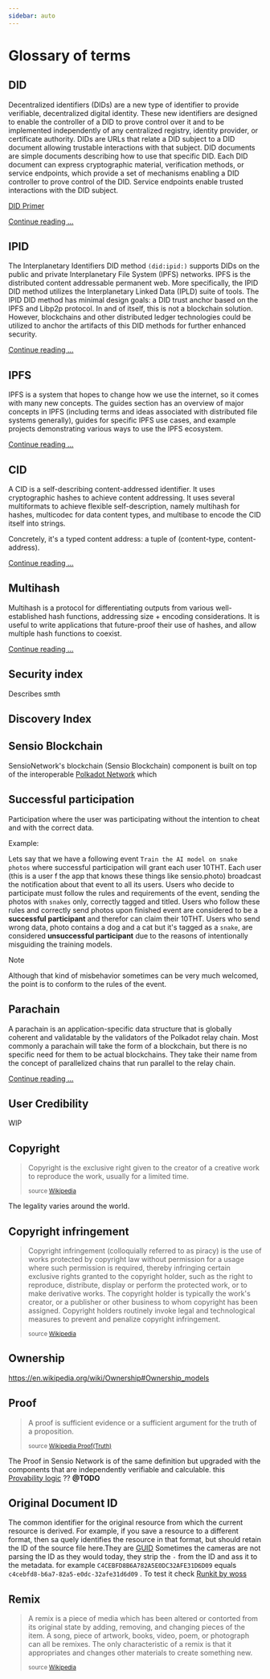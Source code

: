 ```yaml
---
sidebar: auto
---
```


# Glossary of terms

## DID

Decentralized identifiers (DIDs) are a new type of identifier to provide verifiable, decentralized digital identity. These new identifiers are designed to enable the controller of a DID to prove control over it and to be implemented independently of any centralized registry, identity provider, or certificate authority. DIDs are URLs that relate a DID subject to a DID document allowing trustable interactions with that subject. DID documents are simple documents describing how to use that specific DID. Each DID document can express cryptographic material, verification methods, or service endpoints, which provide a set of mechanisms enabling a DID controller to prove control of the DID. Service endpoints enable trusted interactions with the DID subject.

[DID Primer](https://github.com/WebOfTrustInfo/rwot7-toronto/blob/master/topics-and-advance-readings/did-primer.md)

[Continue reading ...](https://w3c.github.io/did-core/)

## IPID

The Interplanetary Identifiers DID method `(did:ipid:)` supports DIDs on the public and private Interplanetary File System (IPFS) networks. IPFS is the distributed content addressable permanent web. More specifically, the IPID DID method utilizes the Interplanetary Linked Data (IPLD) suite of tools. The IPID DID method has minimal design goals: a DID trust anchor based on the IPFS and Libp2p protocol. In and of itself, this is not a blockchain solution. However, blockchains and other distributed ledger technologies could be utilized to anchor the artifacts of this DID methods for further enhanced security.

[Continue reading ...](https://did-ipid.github.io/ipid-did-method/)

## IPFS

IPFS is a system that hopes to change how we use the internet, so it comes with many new concepts. The guides section has an overview of major concepts in IPFS (including terms and ideas associated with distributed file systems generally), guides for specific IPFS use cases, and example projects demonstrating various ways to use the IPFS ecosystem.

[Continue reading ...](https://docs.ipfs.io/introduction/overview/)

## CID

A CID is a self-describing content-addressed identifier. It uses cryptographic hashes to achieve content addressing. It uses several multiformats to achieve flexible self-description, namely multihash for hashes, multicodec for data content types, and multibase to encode the CID itself into strings.

Concretely, it's a typed content address: a tuple of (content-type, content-address).

[Continue reading ...](https://github.com/multiformats/cid)

## Multihash

Multihash is a protocol for differentiating outputs from various well-established hash functions, addressing size + encoding considerations. It is useful to write applications that future-proof their use of hashes, and allow multiple hash functions to coexist.

[Continue reading ...](https://multiformats.io/multihash/)

## Security index

Describes smth

## Discovery Index

## Sensio Blockchain

SensioNetwork's blockchain (Sensio Blockchain) component is built on top of the interoperable [Polkadot Network](https://polkadot.network/) which

## Successful participation

Participation where the user was participating without the intention to cheat and with the correct data.

Example:

Lets say that we have a following event `Train the AI model on snake photos` where successful participation will grant each user 10THT. Each user (this is a user f the app that knows these things like sensio.photo) broadcast the notification about that event to all its users. Users who decide to participate must follow the rules and requirements of the event, sending the photos with `snakes` only, correctly tagged and titled. Users who follow these rules and correctly send photos upon finished event are considered to be a **successful participant** and therefor can claim their 10THT. Users who send wrong data, photo contains a dog and a cat but it's tagged as a `snake`, are considered **unsuccessful participant** due to the reasons of intentionally misguiding the training models.

> [!NOTE]
> Although that kind of misbehavior sometimes can be very much welcomed, the point is to conform to the rules of the event.

## Parachain

A parachain is an application-specific data structure that is globally coherent and validatable by the validators of the Polkadot relay chain. Most commonly a parachain will take the form of a blockchain, but there is no specific need for them to be actual blockchains. They take their name from the concept of parallelized chains that run parallel to the relay chain.

[Continue reading ...](https://wiki.polkadot.network/docs/en/learn-parachains)

## User Credibility

WIP

## Copyright

> Copyright is the exclusive right given to the creator of a creative work to reproduce the work, usually for a limited time.
>
> <sup>source [Wikipedia](https://en.wikipedia.org/wiki/Copyright)</sup>

The legality varies around the world.

## Copyright infringement

> Copyright infringement (colloquially referred to as piracy) is the use of works protected by copyright law without permission for a usage where such permission is required, thereby infringing certain exclusive rights granted to the copyright holder, such as the right to reproduce, distribute, display or perform the protected work, or to make derivative works. The copyright holder is typically the work's creator, or a publisher or other business to whom copyright has been assigned. Copyright holders routinely invoke legal and technological measures to prevent and penalize copyright infringement.
>
> <sup>source [Wikipedia](https://en.wikipedia.org/wiki/Copyright_infringement)</sup>

## Ownership

https://en.wikipedia.org/wiki/Ownership#Ownership_models

## Proof

> A proof is sufficient evidence or a sufficient argument for the truth of a proposition.
>
> <sup>source [Wikipedia Proof(Truth)](<https://en.wikipedia.org/wiki/Proof_(truth)>)</sup>

The Proof in Sensio Network is of the same definition but upgraded with the components that are independently verifiable and calculable. this [Provability logic](https://en.wikipedia.org/wiki/Provability_logic) ?? **@TODO**

## Original Document ID

The common identifier for the original resource from which the current resource is derived. For example, if you save a resource to a different format, then sa quely identifies the resource in that format, but should retain the ID of the source file here.They are [GUID](https://en.wikipedia.org/wiki/Universally_unique_identifier) Sometimes the cameras are not parsing the ID as they would today, they strip the `-` from the ID and ass it to the metadata. for example `C4CEBFD8B6A782A5E0DC32AFE31D6D09` equals `c4cebfd8-b6a7-82a5-e0dc-32afe31d6d09` . To test it check [Runkit by woss](https://runkit.com/woss/is-uuid-guid)

## Remix

> A remix is a piece of media which has been altered or contorted from its original state by adding, removing, and changing pieces of the item. A song, piece of artwork, books, video, poem, or photograph can all be remixes. The only characteristic of a remix is that it appropriates and changes other materials to create something new.
>
> <sup>source [Wikipedia](https://en.wikipedia.org/wiki/Remix)</sup>
